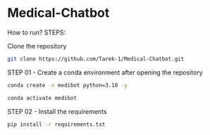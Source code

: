 # Medical-Chatbot

How to run?
STEPS:

Clone the repository
```bash
git clone https://github.com/Tarek-1/Medical-Chatbot.git
```

STEP 01 - Create a conda environment after opening the repository

```bash
conda create -n medibot python=3.10 -y
```

```bash
conda activate medibot
```

STEP 02 - Install the requirements
```bash
pip install -r requirements.txt
```

